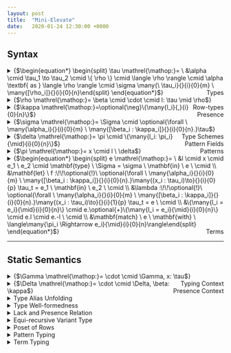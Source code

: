 ```yaml
---
layout: post
title:  "Mini-Elevate"
date:   2020-01-24 12:30:00 +0000
---
```

## Syntax

<details>
<summary>{$\begin{equation*} \begin{split} \tau \mathrel{\mathop:}= \ &\alpha \cmid \tau_1 \to \tau_2 \cmid \{ \rho \} \cmid \langle \rho \rangle \cmid \alpha \textbf{ as } \langle \rho \rangle \cmid \sigma \many{\ \tau_i}{}{i}{0}{m} \ \many{[\rho_i]}{}{i}{0}{n}\end{split} \end{equation*}$}<span style="float:right;">Types</span></summary>
<ul>
<li class="item-description"><span>{$\alpha$}</span><span>Type variable</span></li>
<li class="item-description"><span>{$\tau_1 \to \tau_2$}</span><span>Function type</span></li>
<li class="item-description"><span>{$\{ \rho \}$}</span><span>Record type</span></li>
<li class="item-description"><span>{$\langle \rho \rangle$}</span><span>Variant type</span></li>
<li class="item-description"><span>{$\alpha \textbf{ as } \langle \rho \rangle$}</span><span>Recursive variant type</span></li>
<li class="item-description"><span>{$\sigma \ \tau_1 \dots \tau_m \ [\rho_1] \dots [\rho_n]$}</span><span>Fully applied type scheme</span></li>
</ul>
</details>

<details>
<summary>{$\rho \mathrel{\mathop:}= \beta \cmid \cdot \cmid l: \tau \mid \rho$}<span style="float:right;">Row-types</span></summary>
<ul>
<li class="item-description"><span>{$\beta$}</span><span>Row-type variable</span></li>
<li class="item-description"><span>{$\cdot$}</span><span>Empty field sequence</span></li>
<li class="item-description"><span>{$l: \tau \text{ , } \rho$}</span><span>Extending {$\rho$} with a field labelled as {$l$} of type {$\tau$}</span></li>
</ul>
</details>

<details>
<summary>{$\kappa \mathrel{\mathop:}=\optional{\neg}\{\many{l_i}{,}{i}{0}{n}\}$}<span style="float:right;">Presence</span></summary>
<ul>
<li class="item-description"><span>{$\{ l_1, \dots, l_n \}$}</span><span>A set of labels that a row-type variable must not contain</span></li>
</ul>
</details>

<details>
<summary>{$\sigma \mathrel{\mathop:}= \Sigma \cmid \optional{\forall \ \many{\alpha_i}{}{i}{0}{m} \ \many{[\beta_i : \kappa_i]}{}{i}{0}{n}.}\tau$}<span style="float:right;">Type Schemes</span></summary>
<ul>
<li class="item-description"><span>{$\Sigma$}</span><span>Type scheme alias</span></li>
<li class="item-description"><span>{$\forall \ \alpha_1 \dots \alpha_m \ [\beta_1 : \kappa_1] \dots [\beta_n : \kappa_n].\tau$}</span><span>A type {$\tau$} containing type variables {$\{\alpha_1, \dots, \alpha_m\}$} and row-type variables {$\{\beta_1, \dots, \beta_n\}$} bound by the universal quantifiers, where the kinds of row-type variables are respectively given by {$\{\kappa_1, \dots, \kappa_n\}$}</span></li>
</ul>
</details>

<details>
<summary>{$\delta \mathrel{\mathop:}= \pi \cmid \{\many{l_i: \pi_i}{\mid}{i}{0}{n}\}$}<span style="float:right;">Pattern Fields</span></summary>
<ul>
<li class="item-description"><span>{$\pi$}</span><span>pattern</span></li>
<li class="item-description"><span>{$\{l_1: \pi_1 \mid \dots \mid l_n: \pi_n\}$}</span><span>Record pattern</span></li>
</ul>
</details>

<details>
<summary>{$\pi \mathrel{\mathop:}= x \cmid l \ \delta$}<span style="float:right;">Patterns</span></summary>
<ul>
<li class="item-description"><span>{$x$}</span><span>Variable</span></li>
<li class="item-description"><span>{$l \ \delta$}</span><span>Application in patterns</span></li>
</ul>
</details>

<details>
<summary>{$\begin{equation*} \begin{split} e \mathrel{\mathop:}= \ &l \cmid x \cmid e_1 \ e_2 \cmid \mathbf{type} \ \Sigma = \sigma \ \mathbf{in} \ e \ \cmid \\ &\mathbf{let} \ f :\!\!\optional{!}\ \optional{\forall \ \many{\alpha_i}{}{i}{0}{m} \ \many{[\beta_i : \kappa_i]}{}{i}{0}{n}.}\many{(x_i : \tau_i)\to}{}{i}{0}{p} \tau_t = e_1 \ \mathbf{in} \ e_2 \ \cmid \\ &\lambda :\!\!\optional{!}\ \optional{\forall \ \many{\alpha_i}{}{i}{0}{m} \ \many{[\beta_i : \kappa_i]}{}{i}{0}{n}.}\many{(x_i : \tau_i)\to}{}{i}{1}{p} \tau_t = e \ \cmid \\ &\{\many{l_i = e_i}{\mid}{i}{0}{n}\} \cmid e.\optional{+}\{\many{l_i = e_i}{\mid}{i}{0}{n}\} \cmid e.l \cmid e.-l \ \cmid \\ &\mathbf{match} \ e \ \mathbf{with} \ \langle\many{\pi_i \Rightarrow e_i}{\mid}{i}{0}{n}\rangle\end{split} \end{equation*}$}<span style="float:right;">Terms</span></summary>
<ul>
<li class="item-description"><span>{$$}</span><span>TODO</span></li>
</ul>
</details>

<hr class = "split">

## Static Semantics

<details>
<summary>{$\Gamma \mathrel{\mathop:}= \cdot \cmid \Gamma, x: \tau$}<span style="float:right;">Typing Context</span></summary>
<ul>
<li class="item-description"><span>{$$}</span><span>TODO</span></li>
</ul>
</details>

<details>
<summary>{$\Delta \mathrel{\mathop:}= \cdot \cmid \Delta, \beta: \kappa$}<span style="float:right;">Presence Context</span></summary>
<ul>
<li class="item-description"><span>{$$}</span><span>TODO</span></li>
</ul>
</details>

<details>
<summary>Type Alias Unfolding</summary>
<details>
<summary>{$\Xi \mathrel{\mathop:}= \cdot \cmid \Xi, \Sigma \mapsto  \optional{\forall \ \many{\alpha_i}{}{i}{0}{m} \ \many{[\beta_i : \kappa_i]}{}{i}{0}{n}.}\tau$}<span style="float:right;">Type Alias Context</span></summary>
<ul>
<li class="item-description"><span>{$$}</span><span>TODO</span></li>
</ul>
</details>
$$\frac{}{\Xi \vdash l \unfoldRel l}$$
$$\frac{}{\Xi \vdash x \unfoldRel x}$$
$$\frac{\Xi \vdash e_1 \unfoldRel e_3 \quad \Xi \vdash e_2 \unfoldRel e_4}{\Xi \vdash e_1 \ e_2 \unfoldRel e_3 \ e_4}$$
$$\frac{\Xi, \Sigma \mapsto \sigma[\Xi] \vdash e \unfoldRel e_1}{\Xi \vdash \mathbf{type} \ \Sigma = \sigma \ \mathbf{in} \ e \unfoldRel e_1}$$
$$\frac{\Xi \vdash e_1 \unfoldRel e_3 \quad \Xi \vdash e_2 \unfoldRel e_4}{\Xi \vdash \mathbf{let} \ f :\!\!\optional{!}\ \optional{\forall \ \many{\alpha_i}{}{i}{0}{m} \ \many{[\beta_i : \kappa_i]}{}{i}{0}{n}.}\many{(x_i : \tau_i)\to}{}{i}{0}{p} \tau_t = e_1 \ \mathbf{in} \ e_2 \unfoldRel \\ \quad \mathbf{let} \ f :\!\!\optional{!}\ \optional{\forall \ \many{\alpha_i}{}{i}{0}{m} \ \many{[\beta_i : \kappa_i]}{}{i}{0}{n}.}\many{(x_i : \tau_i[\Xi])\to}{}{i}{0}{p} \tau_t[\Xi] = e_3 \ \mathbf{in} \ e_4}$$
$$\frac{\Xi \vdash e \unfoldRel e_1}{\Xi \vdash \lambda :\!\!\optional{!}\ \optional{\forall \ \many{\alpha_i}{}{i}{0}{m} \ \many{[\beta_i : \kappa_i]}{}{i}{0}{n}.}\many{(x_i : \tau_i)\to}{}{i}{1}{p} \tau_t = e \unfoldRel \\ \quad \lambda :\!\!\optional{!}\ \optional{\forall \ \many{\alpha_i}{}{i}{0}{m} \ \many{[\beta_i : \kappa_i]}{}{i}{0}{n}.}\many{(x_i : \tau_i[\Xi])\to}{}{i}{1}{p} \tau_t[\Xi] = e_1}$$
</details>

<details>
<summary>Type Well-formedness</summary>
$$\frac{}{\Delta \vdash \alpha \wellFormed}$$

$$\frac{\Delta \vdash \tau_1 \wellFormed \quad \Delta \vdash \tau_2 \wellFormed}{\Delta \vdash \tau_1 \to \tau_2 \wellFormed}$$

$$\frac{\Delta \vdash \rho \wellFormed}{\Delta \vdash \{ \rho \} \wellFormed}$$

$$\frac{\Delta \vdash \rho \wellFormed}{\Delta \vdash \langle \rho \rangle \wellFormed}$$

$$\frac{\Delta \vdash \rho \wellFormed}{\Delta \vdash \alpha \textbf{ as } \langle \rho \rangle \wellFormed}$$

$$\frac{}{\Delta \vdash \beta \wellFormed}$$

$$\frac{}{\Delta \vdash \cdot \wellFormed}$$

$$\frac{\Delta \vdash \rho \wellFormed \quad \Delta \vdash \rho \lackRel \psi \quad l \in \psi \quad \Delta \vdash \tau \wellFormed}{\Delta \vdash l: \tau \mid \rho \wellFormed}$$
</details>

<details>
<summary>Lack and Presence Relation</summary>
$$\frac{\beta : \neg\{\many{l_i}{,}{i}{0}{n}\} \in \Delta}{\Delta \vdash \beta \lackRel \{\many{l_i}{,}{i}{0}{n}\}}$$

$$\frac{\beta : \{\many{l_i}{,}{i}{0}{n}\} \in \Delta}{\Delta \vdash \beta \lackRel (\star \setminus \{\many{l_i}{,}{i}{0}{n}\})}$$

$$\frac{}{\Delta \vdash \cdot \lackRel \star}$$

$$\frac{\Delta \vdash \rho \lackRel \psi \quad l \in \psi}{\Delta \vdash (l: \tau \mid \rho) \lackRel (\kappa \setminus l)}$$

$$\frac{\Delta \vdash \rho \lackRel \psi}{\Delta \vdash \rho \presRel (\star \setminus \psi)}$$

<!--
$$\frac{\Delta \vdash \rho_1 \lackRel \kappa_1 \quad \Delta \vdash \rho_2 \lackRel \kappa_2}{\Delta \vdash (\rho_1 \vee \rho_2) \lackRel (\kappa_1 \cup \kappa_2)}$$

$$\frac{\Delta \vdash \rho_1 \lackRel \kappa_1 \quad \Delta \vdash \rho_2 \lackRel \kappa_2}{\Delta \vdash (\rho_1 \wedge \rho_2) \lackRel (\kappa_1 \cap \kappa_2)}$$
-->
</details>

<details>
<summary>Equi-recursive Variant Type</summary>
$$\frac{\Delta;\Gamma \vdash e : \alpha \textbf{ as } \langle \rho \rangle}{\Delta;\Gamma \vdash e : \langle \rho \rangle[\alpha \mapsto \alpha \textbf{ as } \langle \rho \rangle]}$$

$$\frac{\Delta;\Gamma \vdash e : \langle \rho \rangle[\alpha \mapsto \alpha \textbf{ as } \langle \rho \rangle]}{\Delta;\Gamma \vdash e : \alpha \textbf{ as } \langle \rho \rangle}$$
</details>

<details>
<summary>Poset of Rows</summary>
$$\frac{}{\Delta \vdash \cdot \sim \cdot} \ \ruleName{RowInst_{base0}}$$

$$\frac{}{\Delta \vdash \beta_1[\beta_1 \mapsto \cdot] \sim \cdot} \ \ruleName{RowInst_{base1}}$$

$$\frac{\Delta \vdash \beta_1 \presRel \kappa_1 \quad \Delta \vdash \beta_2 \presRel \kappa_2 \quad \kappa_2 \subseteq \kappa_1}{\Delta \vdash \beta_1[\beta_1 \mapsto \beta_2] \sim \beta_2} \ \ruleName{RowInst_{base2}}$$

$$\frac{\Delta \vdash \rho_1[\mathcal{I_1}] \sim \rho_2 \quad \Delta \vdash \tau_1[\mathcal{I_2} \circ \mathcal{I_1}] \sim \tau_2}{\Delta \vdash (l: \tau_1 \mid \rho_1)[\mathcal{I_2} \circ \mathcal{I_1}] \sim (l: \tau_2 \mid \rho_2)} \ \ruleName{RowInst_{ind0}}$$

$$\frac{\Delta \vdash \rho_1[\beta_1 \mapsto \rho_i, \mathcal{I_1}] \sim \rho_2}{\Delta \vdash \rho_1[\beta_1 \mapsto (l: \tau \mid \rho_i), \mathcal{I_1}] \sim (l: \tau \mid \rho_2)} \ \ruleName{RowInst_{ind1}}$$

$$\frac{\Delta \vdash \rho_1[\mathcal{I_1}] \sim \rho_3 \quad \Delta \vdash \rho_2[\mathcal{I_2}] \sim \rho_3}{\Delta \vdash \rho_1 \sqcup \rho_2 \sim \rho_3} \ \ruleName{RowMerge}$$

$$\frac{\forall i. \Delta \vdash \rho_1 \sqcup \rho_2 \sim \rho_i, \rho_3[\mathcal{I_3}] \sim \rho_i}{\Delta \vdash \rho_1 \vee \rho_2 \sim \rho_3} \ \ruleName{RowJoin}$$

$$\textcolor{red}{\frac{\Delta \vdash \forall i. \rho_x[\beta_i \mapsto \rho_i] \sim \rho_y, \rho_i \presRel \kappa_i, \beta_i^{contra} \notin \mathit{frv}(\Delta), \rho_x[\beta_i \mapsto \beta_i^{contra}] \sim \rho_z}{\Delta \vdash \forall i. \Delta, \beta_i^{contra} : \kappa_i \vdash \rho_x \contraRel \rho_z} \ \ruleName{RowContra}}$$
</details>

<details>
<summary>Pattern Typing</summary>
$$\frac{\alpha \notin \mathit{ftv}(\Gamma)}{\Delta;\Gamma \ptWith x \ptRel \Delta;\Gamma, x: \alpha \ptWith x: \alpha}$$
$$\frac{\Delta;\Gamma \ptWith \delta \ptRel \Delta_1;\Gamma_1 \ptWith \delta: \tau \quad \beta \notin \mathit{frv}(\Delta_1)}{\Delta;\Gamma \ptWith l \ \delta \ptRel \Delta_1, \beta: \neg\{l\};\Gamma_1 \ptWith l \ \delta: \langle l: \tau \mid \beta \rangle}$$
$$\frac{}{\Delta;\Gamma \ptWith \{\} \ptRel \Delta;\Gamma \ptWith \{\}: \{\cdot\}}$$
$$\frac{\Delta;\Gamma \ptWith \pi \ptRel \Delta_1;\Gamma_1 \ptWith \pi: \tau \quad \beta \notin \mathit{frv}(\Delta_1)}{\Delta;\Gamma \ptWith \{l: \pi\} \ptRel \Delta_1, \beta: \neg\{l\};\Gamma_1 \ptWith \{l: \pi\}: \{l: \tau \mid \beta\}}$$
$$\frac{\Delta;\Gamma \ptWith \{\many{l_i: \pi_i}{\mid}{i}{1}{n}\} \ptRel \Delta_1, \beta: \neg\{\many{l_i}{,}{i}{1}{n}\};\Gamma_1 \ptWith \{\many{l_i: \pi_i}{\mid}{i}{1}{n}\}: \{\many{l_i: \tau_i}{\mid}{i}{1}{n} \mid \beta\} \\ \Delta_1, \beta: \neg\{\many{l_i}{,}{i}{1}{n}\};\Gamma_1 \ptWith \pi \ptRel \Delta_2, \beta: \neg\{\many{l_i}{,}{i}{1}{n}\};\Gamma_2 \ptWith \pi: \tau}{\Delta;\Gamma \ptWith \{\many{l_i: \pi_i}{\mid}{i}{1}{n} \mid l: \pi\} \ptRel \\ \quad \Delta_2, \beta: \neg\{\many{l_i}{,}{i}{1}{n}, l\};\Gamma_2 \ptWith \{\many{l_i: \pi_i}{\mid}{i}{1}{n} \mid l: \pi\}: \{\many{l_i: \tau_i}{\mid}{i}{1}{n} \mid l: \tau \mid \beta\}}$$
<!--
$$\frac{\Delta;\Gamma \vdash \delta : \tau}{\Delta;\Gamma \vdash \{\many{l_i: \pi_i}{\mid}{i}{0}{n}\}:\{\many{l_i: \pi_i}{\mid}{i}{0}{n} \mid \beta \}}$$
-->
</details>

<details>
<summary>Term Typing</summary>
$$\frac{x: \tau\in\Gamma}{\Delta;\Gamma \vdash x: \tau} \ \ruleName{Var}$$

$$\frac{}{\Delta;\Gamma \vdash l: \forall \ \alpha \ [\beta: \neg\{l\}]. \langle l: \alpha \mid \beta\rangle} \ \ruleName{Label}$$

$$\frac{\Delta;\Gamma \vdash f: \tau_1 \to \tau_2 \quad \Delta;\Gamma \vdash e: \tau_1}{\Delta;\Gamma \vdash f \ e: \tau_2} \ \ruleName{App}$$

$$\frac{\Delta;\Gamma \vdash e: \{\many{l_i: \tau_i}{\mid}{i}{0}{m} \mid \beta_1\} \\ \beta_2 \notin \mathit{frv}(\Delta) \quad \Delta, \beta_2 : \neg \{\many{l_j}{,}{j}{0}{n}\};\Gamma \vdash \{\many{l_j = e_j}{\mid}{j}{0}{n}\} : \{\many{l_j: \tau_j}{\mid}{j}{0}{n} \mid \beta_2\} \\ \psi_2 = \{\many{l_j}{,}{j}{0}{n}\} \quad \Delta \vdash \beta_1 \# \psi_1 \quad \psi_1 \cap \psi_2 = \emptyset \\ \Delta, \beta_2 : \neg \{\many{l_j}{,}{j}{0}{n}\} \vdash \\ \quad (\many{l_i: \tau_i}{\mid}{i}{0}{m} \mid \beta_1) \vee  (\many{l_j: \tau_j}{\mid}{j}{0}{n} \mid \beta_2) \sim (\many{l_k: \tau_k}{\mid}{k}{0}{m+n} \mid \beta_3)}{\Delta;\Gamma \vdash e.+\{\many{l_j = e_j}{\mid}{j}{0}{n}\} : \{\many{l_k: \tau_k}{\mid}{k}{0}{m+n} \mid \beta_3\}} \ \ruleName{Record Extension}$$

$$\frac{\Delta;\Gamma \vdash e: \{\many{l_i: \tau_i}{\mid}{i}{0}{m} \mid \beta_1\} \\ \Delta;\Gamma \vdash \{\many{l_j = e_j}{\mid}{j}{0}{n}\} : \{\many{l_j: \tau_j}{\mid}{j}{0}{n} \mid \cdot\} \\ \Delta \vdash (\many{l_j: \tau_j}{\mid}{j}{0}{n} \mid \cdot) \presRel \kappa_2 \quad \Delta \vdash (\many{l_i: \tau_i}{\mid}{i}{0}{m} \mid \beta_1) \presRel \kappa_1 \quad \kappa_1 \cap \kappa_2 = \emptyset \\ \beta_2, \beta_3 \notin \mathit{frv}(\Delta) \\ \Delta, \beta_2: \neg \{\many{l_j}{,}{j}{0}{n}\}, \beta_3: \neg \{\many{l_i}{,}{i}{0}{m}\} \vdash \\ \quad (\many{l_i: \tau_i}{\mid}{i}{0}{m} \mid \beta_3) \sqcup (\many{l_j: \tau_j}{\mid}{j}{0}{n} \mid \beta_2) \sim (\many{l_k: \tau_k}{\mid}{k}{0}{m+n} \mid \beta_1)}{\Delta;\Gamma \vdash e.+\{\many{l_j = e_j}{\mid}{j}{0}{n}\} : \{\many{l_k: \tau_k}{\mid}{k}{0}{m+n} \mid \beta_1\}} \ \ruleName{Record Extension}$$

$$\frac{\Delta;\Gamma \vdash e: \langle\cdot\rangle}{\Delta;\Gamma \vdash \mathbf{match} \ e \ \mathbf{with} \ \langle\rangle : \forall \alpha. \alpha}$$

$$\frac{\Delta;\Gamma \vdash e: \langle\rho\rangle \\ \forall i \in [0, n+1], \\ \quad \Delta;\Gamma \ptWith \pi_i \ptRel \Delta_i;\Gamma_i \ptWith \pi_i : \langle\rho_i\rangle \\ \quad \Delta_i \vdash \rho_i[\mathcal{I}_i] \sim \rho \\ \quad \Delta_i;\Gamma_i[\mathcal{I_i}] \vdash e_i: \tau}{\Delta;\Gamma \vdash \mathbf{match} \ e \ \mathbf{with} \ \langle\many{\pi_i \Rightarrow e_i}{\mid}{i}{0}{n+1}\rangle : \tau}$$
</details>